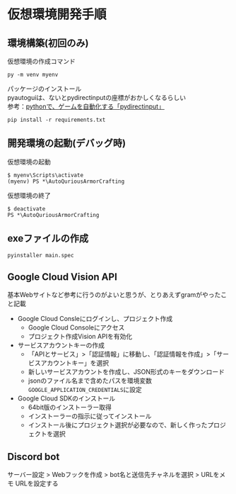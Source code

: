 # 仮想環境開発手順

## 環境構築(初回のみ)

仮想環境の作成コマンド

```shell
py -m venv myenv
```

パッケージのインストール  
pyautoguiは、ないとpydirectinputの座標がおかしくなるらしい  
参考：[pythonで、ゲームを自動化する「pydirectinput」](https://namake2.hatenablog.com/entry/2023/12/28/055412)

```shell
pip install -r requirements.txt
```

## 開発環境の起動(デバッグ時)

仮想環境の起動

```shell
$ myenv\Scripts\activate
(myenv) PS *\AutoQuriousArmorCrafting
```

仮想環境の終了

```shell
$ deactivate
PS *\AutoQuriousArmorCrafting
```

## exeファイルの作成

```shell
pyinstaller main.spec
```

## Google Cloud Vision API

基本Webサイトなど参考に行うのがよいと思うが、とりあえずgramがやったこと記載

- Google Cloud Consleにログインし、プロジェクト作成
  - Google Cloud Consoleにアクセス
  - プロジェクト作成Vision APIを有効化
- サービスアカウントキーの作成
  - 「APIとサービス」>「認証情報」に移動し、「認証情報を作成」>「サービスアカウントキー」を選択
  - 新しいサービスアカウントを作成し、JSON形式のキーをダウンロード
  - jsonのファイル名まで含めたパスを環境変数`GOOGLE_APPLICATION_CREDENTIALS`に設定
- Google Cloud SDKのインストール
  - 64bit版のインストーラー取得
  - インストーラーの指示に従ってインストール
  - インストール後にプロジェクト選択が必要なので、新しく作ったプロジェクトを選択

## Discord bot

サーバー設定 > Webフックを作成 > bot名と送信先チャネルを選択 > URLをメモ
URLを設定する
